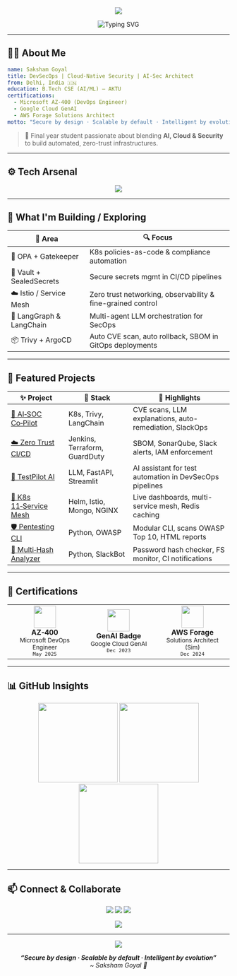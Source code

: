 <!-- 🚀 Saksham Goyal | DevSecOps × AI × Cloud-Native | Ultra Polished GitHub README -->

<!-- HEADER -->
<div align="center">

<img src="https://capsule-render.vercel.app/api?type=waving&color=0:00ADB5,100:393E46&height=250&section=header&text=Saksham%20Goyal%20%F0%9F%92%BB&fontSize=50&fontColor=FFFFFF" />

![Typing SVG](https://readme-typing-svg.demolab.com?font=Fira+Code&weight=600&pause=1000&color=00ADB5&center=true&vCenter=true&width=1000&lines=🚀+DevSecOps+Engineer+%7C+Cloud+Security+%7C+LLM+Tooling;🔐+Zero+Trust+Pipelines+%7C+GitOps+Automation+%7C+IaC+Security;🤖+Building+Secure+and+Intelligent+DevOps+Ecosystems!)

</div>

---

## 🙋‍♂️ About Me

```yaml
name: Saksham Goyal
title: DevSecOps | Cloud-Native Security | AI-Sec Architect
from: Delhi, India 🇮🇳
education: B.Tech CSE (AI/ML) – AKTU
certifications:
  - Microsoft AZ-400 (DevOps Engineer)
  - Google Cloud GenAI
  - AWS Forage Solutions Architect
motto: "Secure by design · Scalable by default · Intelligent by evolution"
```

> 🚀 Final year student passionate about blending **AI, Cloud & Security** to build automated, zero-trust infrastructures.

---

## ⚙️ Tech Arsenal

<p align="center">
  <img src="https://skillicons.dev/icons?i=python,bash,linux,docker,kubernetes,terraform,aws,azure,gcp,jenkins,git,github,fastapi,pytorch,nginx,postman,vscode,graphql" />
</p>


---

## 🌱 What I'm Building / Exploring

| 🚀 Area                        | 🔍 Focus                                                        |
| ----------------------------- | --------------------------------------------------------------- |
| 🔐 OPA + Gatekeeper           | K8s policies-as-code & compliance automation                    |
| 🔁 Vault + SealedSecrets      | Secure secrets mgmt in CI/CD pipelines                          |
| ☁️ Istio / Service Mesh       | Zero trust networking, observability & fine-grained control     |
| 🤖 LangGraph & LangChain      | Multi-agent LLM orchestration for SecOps                         |
| 📦 Trivy + ArgoCD            | Auto CVE scan, auto rollback, SBOM in GitOps deployments         |

---

## 🌟 Featured Projects

| ✨ Project                                                                   | 🔧 Stack                        | 📌 Highlights                                               |
| --------------------------------------------------------------------------- | ------------------------------- | ---------------------------------------------------------- |
| [🔐 AI‑SOC Co‑Pilot](https://github.com/sakshamgoyal01/ai-soc-copilot)      | K8s, Trivy, LangChain           | CVE scans, LLM explanations, auto-remediation, SlackOps    |
| [☁️ Zero Trust CI/CD](https://github.com/sakshamgoyal01)                    | Jenkins, Terraform, GuardDuty   | SBOM, SonarQube, Slack alerts, IAM enforcement             |
| [🧪 TestPilot AI](https://github.com/sakshamgoyal01/testpilot-ai)           | LLM, FastAPI, Streamlit         | AI assistant for test automation in DevSecOps pipelines    |
| [🐙 K8s 11‑Service Mesh](https://github.com/sakshamgoyal01/k8s-11-services) | Helm, Istio, Mongo, NGINX       | Live dashboards, multi-service mesh, Redis caching         |
| [🛡️ Pentesting CLI](https://github.com/sakshamgoyal01)                     | Python, OWASP                   | Modular CLI, scans OWASP Top 10, HTML reports              |
| [🔎 Multi‑Hash Analyzer](https://github.com/sakshamgoyal01)                 | Python, SlackBot                | Password hash checker, FS monitor, CI notifications        |

---

## 🏅 Certifications

<div align="center">

<table>
  <tr>
    <td align="center" width="200">
      <img src="https://cdn-icons-png.flaticon.com/512/732/732221.png" width="50"/><br>
      <strong>AZ‑400</strong><br>
      <sub>Microsoft DevOps Engineer</sub><br>
      <sup><code>May 2025</code></sup>
    </td>
    <td align="center" width="200">
      <img src="https://cdn-icons-png.flaticon.com/512/6124/6124995.png" width="50"/><br>
      <strong>GenAI Badge</strong><br>
      <sub>Google Cloud GenAI</sub><br>
      <sup><code>Dec 2023</code></sup>
    </td>
    <td align="center" width="200">
      <img src="https://cdn-icons-png.flaticon.com/512/919/919825.png" width="50"/><br>
      <strong>AWS Forage</strong><br>
      <sub>Solutions Architect (Sim)</sub><br>
      <sup><code>Dec 2024</code></sup>
    </td>
  </tr>
</table>

</div>

---

## 📊 GitHub Insights

<div align="center">

<img src="https://github-readme-stats.vercel.app/api?username=sakshamgoyal01&show_icons=true&theme=radical&hide_border=true&count_private=true&include_all_commits=true" height="180px" />
<img src="https://streak-stats.demolab.com/?user=sakshamgoyal01&theme=radical&hide_border=true" height="180px" />
<img src="https://github-readme-stats.vercel.app/api/top-langs/?username=sakshamgoyal01&layout=compact&theme=radical&hide_border=true" height="180px" />

</div>

---

## 📫 Connect & Collaborate

<p align="center">
  <a href="mailto:sakshamgoyal0301@gmail.com"><img src="https://img.shields.io/badge/Email-D14836?style=for-the-badge&logo=gmail&logoColor=white"/></a>
  <a href="https://www.linkedin.com/in/saksham-goyal-ab3a1817b/"><img src="https://img.shields.io/badge/LinkedIn-0077B5?style=for-the-badge&logo=linkedin&logoColor=white"/></a>
  <a href="https://github.com/sakshamgoyal01"><img src="https://img.shields.io/badge/GitHub-181717?style=for-the-badge&logo=github&logoColor=white"/></a>
</p>

<p align="center">
  <img src="https://komarev.com/ghpvc/?username=sakshamgoyal01&label=Visitors&style=flat-square&color=00adb5" />
</p>

---

<div align="center">

<img src="https://capsule-render.vercel.app/api?type=waving&color=0:00ADB5,100:393E46&height=120&section=footer"/>

<i><strong>“Secure by design · Scalable by default · Intelligent by evolution”</strong></i> <br> 
<i>~ Saksham Goyal 🚀</i>

</div>
